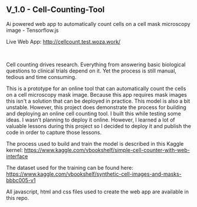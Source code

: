 ## V_1.0 - Cell-Counting-Tool
Ai powered web app to automatically count cells on a cell mask microscopy image - Tensorflow.js
<br>

Live Web App: http://cellcount.test.woza.work/

<br>

Cell counting drives research. Everything from answering basic biological questions to clinical trials depend on it. Yet the process is still manual, tedious and time consuming. 

This is a prototype for an online tool that can automatically count the cells on a cell microscopy mask image. Because this app requires mask images this isn't a solution that can be deployed in practice. This model is also a bit unstable. However, this project does demonstrate the process for building and deploying an online cell counting tool. I built this while testing some ideas. I wasn't planning to deploy it online. However, I learned a lot of valuable lessons during this project so I decided to deploy it and publish the code in order to capture those lessons. 


The process used to build and train the model is described in this Kaggle kernel:
https://www.kaggle.com/vbookshelf/simple-cell-counter-with-web-interface

The dataset used for the training can be found here:<br>
https://www.kaggle.com/vbookshelf/synthetic-cell-images-and-masks-bbbc005-v1

All javascript, html and css files used to create the web app are available in this repo.
